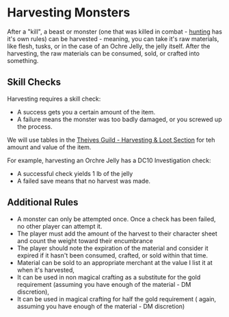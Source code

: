 # Harvesting Monsters

After a "kill", a beast or monster (one that was killed in combat - [hunting](hunting-foraging.md) has it's own rules) can be harvested - meaning, you can take it's raw materials, like flesh, tusks, or in the case of an Ochre Jelly, the jelly itself. After the harvesting, the raw materials can be consumed, sold, or crafted into something.

## Skill Checks
Harvesting requires a skill check:

- A success gets you a certain amount of the item.
- A failure means the monster was too badly damaged, or you screwed up the process.

We will use tables in the [Theives Guild - Harvesting & Loot Section](https://www.thievesguild.cc/harvest/) for teh amount and value of the item.

For example, harvesting an Orchre Jelly has a DC10 Investigation check:

- A successful check yields 1 lb of the jelly
- A failed save means that no harvest was made.

## Additional Rules

- A monster can only be attempted once. Once a check has been failed, no other player can attempt it.
- The player must add the amount of the harvest to their character sheet and count the weight toward their encumbrance
- The player should note the expiration of the material and consider it expired if it hasn't been consumed, crafted, or sold within that time.
- Material can be sold to an appropriate merchant at the value I list it at when it's harvested,
- It can be used in non magical crafting as a substitute for the gold requirement (assuming you have enough of the material - DM discretion),
- It can be used in magical crafting for half the gold requirement ( again, assuming you have enough of the material - DM discretion)